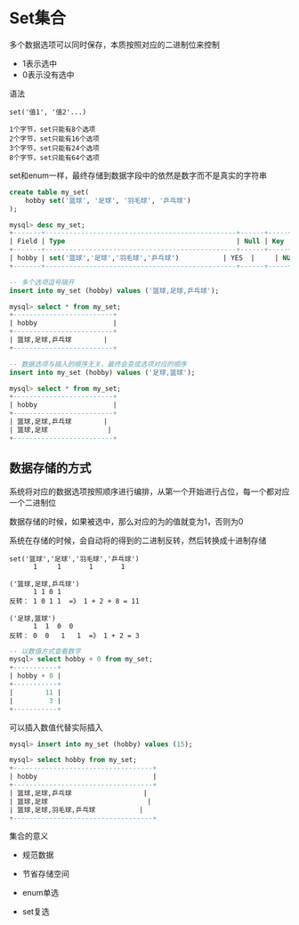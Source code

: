 # Set集合

多个数据选项可以同时保存，本质按照对应的二进制位来控制
- 1表示选中
- 0表示没有选中

语法
```
set('值1', '值2'...)
```

```
1个字节，set只能有8个选项
2个字节，set只能有16个选项
3个字节，set只能有24个选项
8个字节，set只能有64个选项
```

set和enum一样，最终存储到数据字段中的依然是数字而不是真实的字符串
```sql
create table my_set(
    hobby set('篮球', '足球', '羽毛球', '乒乓球')
);

mysql> desc my_set;
+-------+------------------------------------------------+------+-----+---------+-------+
| Field | Type                                           | Null | Key | Default | Extra |
+-------+------------------------------------------------+------+-----+---------+-------+
| hobby | set('篮球','足球','羽毛球','乒乓球')           | YES  |     | NULL    |       |
+-------+------------------------------------------------+------+-----+---------+-------+

-- 多个选项逗号隔开
insert into my_set (hobby) values ('篮球,足球,乒乓球');

mysql> select * from my_set;
+-------------------------+
| hobby                   |
+-------------------------+
| 篮球,足球,乒乓球        |
+-------------------------+

-- 数据选项与插入的顺序无关，最终会变成选项对应的顺序
insert into my_set (hobby) values ('足球,篮球');

mysql> select * from my_set;
+-------------------------+
| hobby                   |
+-------------------------+
| 篮球,足球,乒乓球        |
| 篮球,足球               |
+-------------------------+
```

## 数据存储的方式

系统将对应的数据选项按照顺序进行编排，从第一个开始进行占位，每一个都对应一个二进制位

数据存储的时候，如果被选中，那么对应的为的值就变为1，否则为0

系统在存储的时候，会自动将的得到的二进制反转，然后转换成十进制存储

```
set('篮球','足球','羽毛球','乒乓球')
      1     1       1       1

('篮球,足球,乒乓球')
      1 1 0 1
反转： 1 0 1 1  =》 1 + 2 + 8 = 11

('足球,篮球')
      1  1  0  0
反转： 0  0   1   1  =》 1 + 2 = 3
```

```sql
-- 以数值方式查看数字
mysql> select hobby + 0 from my_set;
+-----------+
| hobby + 0 |
+-----------+
|        11 |
|         3 |
+-----------+
```

可以插入数值代替实际插入

```sql
mysql> insert into my_set (hobby) values (15);

mysql> select hobby from my_set;
+-----------------------------------+
| hobby                             |
+-----------------------------------+
| 篮球,足球,乒乓球                  |
| 篮球,足球                         |
| 篮球,足球,羽毛球,乒乓球           |
+-----------------------------------+
```

集合的意义

- 规范数据
- 节省存储空间

- enum单选
- set复选


